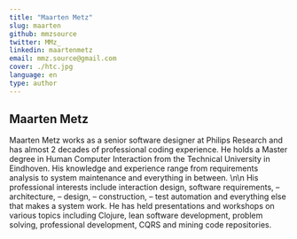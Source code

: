 ```yaml
---
title: "Maarten Metz"
slug: maarten
github: mmzsource
twitter: MMz_
linkedin: maartenmetz
email: mmz.source@gmail.com
cover: ./htc.jpg
language: en
type: author
---
```

## Maarten Metz

Maarten Metz works as a senior software designer at Philips Research and has almost 2 decades of professional coding experience. He holds a Master degree in Human Computer Interaction from the Technical University in Eindhoven. His knowledge and experience range from requirements analysis to system maintenance and everything in between. \n\n
His professional interests include interaction design, software requirements, – architecture, – design, – construction, – test automation and everything else that makes a system work. He has held presentations and workshops on various topics including Clojure, lean software development, problem solving, professional development, CQRS and mining code repositories.
